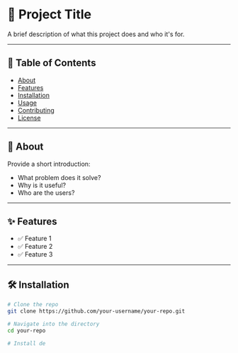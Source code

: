 # 🚀 Project Title

A brief description of what this project does and who it's for.

---

## 📖 Table of Contents
- [About](#-about)
- [Features](#-features)
- [Installation](#-installation)
- [Usage](#-usage)
- [Contributing](#-contributing)
- [License](#-license)

---

## 📘 About
Provide a short introduction:
- What problem does it solve?
- Why is it useful?
- Who are the users?

---

## ✨ Features
- ✅ Feature 1
- ✅ Feature 2
- ✅ Feature 3

---

## 🛠 Installation

```bash
# Clone the repo
git clone https://github.com/your-username/your-repo.git

# Navigate into the directory
cd your-repo

# Install de
